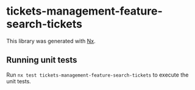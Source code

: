 # tickets-management-feature-search-tickets

This library was generated with [Nx](https://nx.dev).

## Running unit tests

Run `nx test tickets-management-feature-search-tickets` to execute the unit tests.
